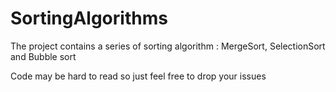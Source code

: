 # SortingAlgorithms

The project contains a series of sorting algorithm : MergeSort, SelectionSort and Bubble sort


Code may be hard to read so just feel free to drop your issues
